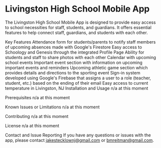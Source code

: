 # Livingston High School Mobile App
The Livingston High School Mobile App is designed to provide easy access to school necessities for staff, students, and guardians. It offers essential features to help connect staff, guardians, and students with each other.

Key Features
Attendance form for students/parents to notify staff members of upcoming absences made with Google's Firestore
Easy access to Schoology and Genesis through the integrated Profile Page
Ability for students and staff to share photos with each other
Calendar with upcoming school events
Important event section with information on upcoming important events and reminders
Upcoming athletic game section which provides details and directions to the sporting event
Sign-in system developed using Google's Firebase that assigns a user to a role (teacher, student, etc.) based on the ending of their email
Easy access to current temperature in Livingston, NJ
Installation and Usage
n/a at this moment

Prerequisites
n/a at this moment

Known Issues or Limitations
n/a at this moment

Contributing
n/a at this moment

License
n/a at this moment

Contact and Issue Reporting
If you have any questions or issues with the app, please contact jakestecklownj@gmail.com or bmreitman@gmail.com.
